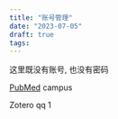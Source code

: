 ```yaml
---
title: "账号管理"
date: "2023-07-05"
draft: true
tags:
---
```


这里既没有账号, 也没有密码

[PubMed](https://pubmed.ncbi.nlm.nih.gov/) campus

Zotero qq 1